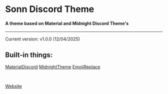 # Sonn Discord Theme 
#### A theme based on Material and Midnight Discord Theme's
<hr>

Current version: v1.0.0 (12/04/2025)

## Built-in things:
[MaterialDiscord](https://betterdiscord.app/theme/MaterialDiscord)
[MidnightTheme](https://betterdiscord.app/theme/midnight)
[EmojiReplace]((https://betterdiscord.app/theme/EmojiReplace))

<br>

[Website](sonn.hu)
